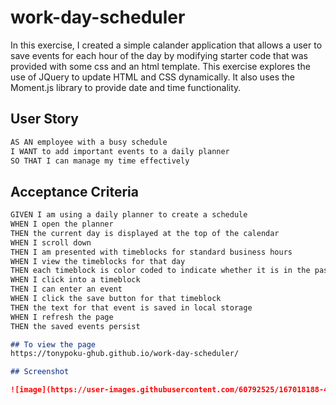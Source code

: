 # work-day-scheduler

In this exercise, I created a simple calander application that allows a user to save events for each hour of the day by modifying starter code that was provided with some css and an html template. This exercise explores the use of JQuery to update HTML and CSS dynamically. It also uses the Moment.js library to provide date and time functionality. 

## User Story

```md
AS AN employee with a busy schedule
I WANT to add important events to a daily planner
SO THAT I can manage my time effectively
```

## Acceptance Criteria

```md
GIVEN I am using a daily planner to create a schedule
WHEN I open the planner
THEN the current day is displayed at the top of the calendar
WHEN I scroll down
THEN I am presented with timeblocks for standard business hours
WHEN I view the timeblocks for that day
THEN each timeblock is color coded to indicate whether it is in the past, present, or future
WHEN I click into a timeblock
THEN I can enter an event
WHEN I click the save button for that timeblock
THEN the text for that event is saved in local storage
WHEN I refresh the page
THEN the saved events persist

## To view the page
https://tonypoku-ghub.github.io/work-day-scheduler/

## Screenshot

![image](https://user-images.githubusercontent.com/60792525/167018188-4142313b-879d-4e9a-a0e2-5fa0666a321d.png)

